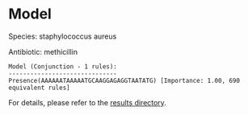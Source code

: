 
# Model

Species: staphylococcus aureus

Antibiotic: methicillin

```
Model (Conjunction - 1 rules):
------------------------------
Presence(AAAAAATAAAAATGCAAGGAGAGGTAATATG) [Importance: 1.00, 690 equivalent rules]

```

For details, please refer to the [results directory](../../../../../results/scm_b/staphylococcus+aureus/methicillin/repeat_0/).

